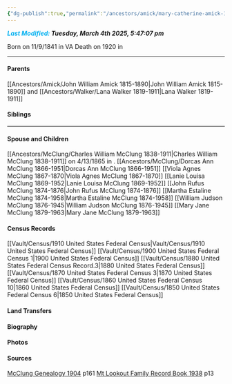 ```yaml
---
{"dg-publish":true,"permalink":"/ancestors/amick/mary-catherine-amick-1841-1920/","tags":["Mary-C-Amick"]}
---
```


***<font color="#00b0f0">Last Modified:</font> Tuesday, March 4th 2025, 5:47:07 pm***

Born on  11/9/1841 in VA
Death on 1920 in <!-- link to place -->

---
#### Parents

[[Ancestors/Amick/John William Amick 1815-1890\|John William Amick 1815-1890]] and [[Ancestors/Walker/Lana Walker 1819-1911\|Lana Walker 1819-1911]]
#### Siblings
<!-- Link to sibling -->

---
#### Spouse and Children
[[Ancestors/McClung/Charles William McClung 1838-1911\|Charles William McClung 1838-1911]] on 4/13/1865 in <!-- link to place -->.
[[Ancestors/McClung/Dorcas Ann McClung 1866-1951\|Dorcas Ann McClung 1866-1951]]
[[Viola Agnes McClung 1867-1870\|Viola Agnes McClung 1867-1870]]
[[Lanie Louisa McClung 1869-1952\|Lanie Louisa McClung 1869-1952]]
[[John Rufus McClung 1874-1876\|John Rufus McClung 1874-1876]]
[[Martha Estaline McClung 1874-1958\|Martha Estaline McClung 1874-1958]]
[[William Judson McClung 1876-1945\|William Judson McClung 1876-1945]]
[[Mary Jane McClung 1879-1963\|Mary Jane McClung 1879-1963]]


#### Census Records
[[Vault/Census/1910 United States Federal Census\|Vault/Census/1910 United States Federal Census]]
[[Vault/Census/1900 United States Federal Census 1\|1900 United States Federal Census]]
[[Vault/Census/1880 United States Federal Census Record.3\|1880 United States Federal Census]]
[[Vault/Census/1870 United States Federal Census 3\|1870 United States Federal Census]]
[[Vault/Census/1860 United States Federal Census 10\|1860 United States Federal Census]]
[[Vault/Census/1850 United States Federal Census 6\|1850 United States Federal Census]]
#### Land Transfers

#### Biography

#### Photos

#### Sources
[McClung Genealogy 1904](https://drive.google.com/file/d/0B0oZv34v0ajXUWNUVmVwTUNhZ1E/view?usp=drive_link&resourcekey=0-GGNON3kTqpLoMdz3hRxyPQ) p161
[Mt Lookout Family Record Book 1938](https://drive.google.com/file/d/0B0oZv34v0ajXQXdIRFhULU0ySWM/view?usp=drive_link&resourcekey=0-q6z_POF66AcZ3lzhcsSGVA) p13
